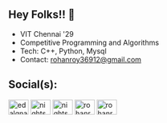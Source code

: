 ## Hey Folks!! 👋  
* VIT Chennai '29
* Competitive Programming and Algorithms
* Tech: C++, Python, Mysql
* Contact: rohanroy36912@gmail.com  

## Social(s):

<a href="https://twitter.com/edalgna1" target="blank"><img align="center" src="https://raw.githubusercontent.com/rahuldkjain/github-profile-readme-generator/master/src/images/icons/Social/twitter.svg" alt="edalgna1" height="30" width="40" /></a>
<a href="https://www.codechef.com/users/nightswamp" target="blank"><img align="center" src="https://cdn.jsdelivr.net/npm/simple-icons@3.1.0/icons/codechef.svg" alt="nightswamp" height="30" width="40" /></a>
<a href="https://codeforces.com/profile/nightswamp" target="blank"><img align="center" src="https://raw.githubusercontent.com/rahuldkjain/github-profile-readme-generator/master/src/images/icons/Social/codeforces.svg" alt="nightswamp" height="30" width="40" /></a>
<a href="https://www.leetcode.com/rohanroy36912" target="blank"><img align="center" src="https://raw.githubusercontent.com/rahuldkjain/github-profile-readme-generator/master/src/images/icons/Social/leet-code.svg" alt="rohanroy36912" height="30" width="40" /></a>
<a href="https://auth.geeksforgeeks.org/user/rohanroy8" target="blank"><img align="center" src="https://raw.githubusercontent.com/rahuldkjain/github-profile-readme-generator/master/src/images/icons/Social/geeks-for-geeks.svg" alt="rohanroy8" height="30" width="40" /></a>
</p>
